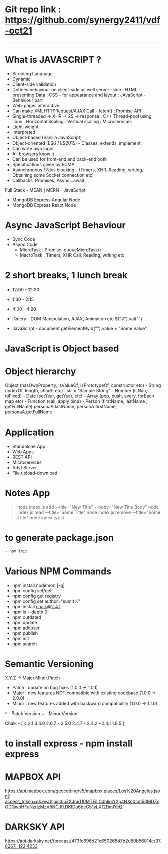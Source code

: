 # Git repo link : https://github.com/synergy2411/vdf-oct21
------------------------------------------------------------

# What is JAVASCRIPT ? 
- Scripting Language
- Dynamic
- Client-side validation
- Defines behaviour on client-side as well server -side
    : HTML - presenting Data
    : CSS - for appearance and layout
    : JAvaScript - Behaviour part
- Web-pages interactive
- Can make XMLHTTPRequest/AJAX Call - fetch() : Promise API
- Single-threaded -> XHR -> 2S -> response
    : C++ Thread-pool using libuv
    : Horizontal Scaling
    : Vertical scaling
    : Microservices
- Light-weight
- Interpreted
- Object-based (Vanilla JavaScript) 
- Object-oriented (ES6 / ES2015) - Classes, extends, implement, 
- Can write own logic
- All browsers know it
- Can be used for front-end and back-end both
- Specifications given by ECMA
- Asynchronous / Non-blocking - (Timers, XHR, Reading, writing, Obtaining some Socket connection etc)
- Callbacks, Promises, Async...await


Full Stack - MEAN | MERN - JavaScript
- MongoDB Express Angular Node
- MongoDB Express React Node

# Async JavaScript Behaviour
- Sync Code
- Async Code
    - MicroTask : Promise, queueMicroTask()
    - MacroTask : Timers, XHR Call, Reading, writing etc


# 2 short breaks, 1 lunch break
- 12:00 - 12:20
- 1:30 - 2:15
- 4:00 - 4:20


- jQuery - DOM Manipulation, AJAX, Animation etc
    $("#").val("")


- JavaScript - document.getElementById("").value = "Some Value"


# JavaScript is Object based
# Object hierarchy
Object (hasOwnProperty, isValueOf, isPrototypeOf, constructor etc)
    - String (indexOf, length, charAt etc)
        : str = "Sample String"
    - Number (isNan, toFixed)
    - Date (setYear, getYear, etc)
    - Array (pop, push, every, forEach map etc)
    - Function (call, apply bind)
    - Person (firstName, lastName , getFullName)
        personaA.lastName, personA.firstName, personaA.getFullName

# Application
- Standalone App
- Web Apps
- REST API
- Microservices
- Advt Server
- File upload-download 


# Notes App
> node index.js add --title="New Title" --body="New Title Body"
> node index.js read --title="Some Title"
> node index.js remove --title="Some Title"
> node index.js list

# to generate package.json
    - npm init

# Various NPM Commands
- npm install nodemon [-g]
- npm config set/get
- npm config get registry
- npm config set author="sumit K"
- npm install chalk@2.4.1
- npm ls --depth 0
- npm outdated
- npm update
- npm adduser
- npm publish
- npm init 
- npm search <search-term>




# Semantic Versioning
X.Y.Z -> Major.Minor.Patch

- Patch : update on bug fixes (1.0.0 -> 1.0.1)
- Major : new features NOT compatible with existing codebase (1.0.0 -> 2.0.0)
- Minor : new features added with backward compatibility (1.0.0 -> 1.1.0)

^ - Patch Version
~ - Minor Version

Chalk - [
    4.2.1
    3.4.0
    2.6.7 -
    2.5.0
    2.4.7 -
    2.4.2
    ~2.4.1
    1.8.5
]


# to install express - npm install express













# MAPBOX API
https://api.mapbox.com/geocoding/v5/mapbox.places/Los%20Angeles.json?access_token=pk.eyJ1Ijoic3luZXJneTI0MTEiLCJhIjoiY2p4NXc0cm53MDZoODQwbHFuNzdzMzV5NCJ9.DKIDo6bcG51yLXf2DmlYcQ

# DARKSKY API
https://api.darksky.net/forecast/473fe696d21e65026547b2d50b56014c/37.8267,-122.4233